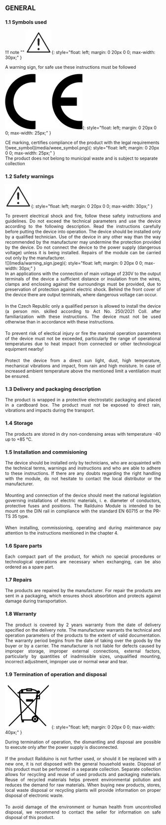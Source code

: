 ## GENERAL

### 1.1 Symbols used
!!! note ""
    ![Warning Sign](media/warning_sign.jpeg){: style="float: left; margin: 0 20px 0 0; max-width: 30px;" }
    <div>A warning sign, for safe use these instructions must be followed</div>  
	
![CE Sign](media/CE_sign.png){: style="float: left; margin: 0 20px 0 0; max-width: 25px;" }
<div>CE marking, certifies compliance of the product with the legal requirements</div>
![wee_symbol](media/weee_symbol.png){: style="float: left; margin: 0 20px 0 0; max-width: 25px;" }
<div>The product does not belong to municipal waste and is subject to separate collection</div>

### 1.2 Safety warnings

![](media/warning_sign.jpeg){: style="float: left; margin: 0 20px 0 0; max-width: 30px;" }
<div style="text-align: justify;">
To prevent electrical shock and fire,
follow these safety instructions and guidelines. Do not exceed the
technical parameters and use the device according to the following
description. Read the instructions carefully before putting the device
into operation. The device should be installed only by a qualified
technician. Use of the device in any other way than the way recommended
by the manufacturer may undermine the protection provided by the device.
Do not connect the device to the power supply (dangerous voltage) unless
it is being installed. Repairs of the module can be carried out only by
the manufacturer.
</div>
![](media/warning_sign.jpeg){: style="float: left; margin: 0 20px 0 0; max-width: 30px;" }
<div style="text-align: justify;">
In an applications with the connection
of main voltage of 230V to the output terminals of the device a
sufficient distance or insulation from the wires, clamps and enclosing
against the surroundings must be provided, due to preservation of
protection against electric shock. Behind the front cover of the
device there are output terminals, where dangerous voltage can occur.
</div><div style="text-align: justify; margin-top:20px;">
In the Czech Republic only a qualified person is allowed to install the
device (a person min. skilled according to Act No. 250/2021 Coll.
after familiarization with these instructions. The device must not
be used otherwise than in accordance with these instructions.
</div><div style="text-align: justify; margin-top:20px;">
To prevent risk of electical injury or fire the maximal operation
parameters of the device must not be exceeded, particularly the range of
operational temperatures due to heat impact from connected or other
technological equipment nearby!
</div><div style="text-align: justify; margin-top:20px;">
Protect the device from a direct sun light, dust, high temperature,
mechanical vibrations and impact, from rain and high moisture. In case
of increased ambient temperature above the mentioned limit a ventilation
must be ensured.
</div>

### 1.3 Delivery and packaging description
<div style="text-align: justify;">
The product is wrapped in a protective electrostatic packaging and
placed in a cardboard box. The product must not be exposed to direct
rain, vibrations and impacts during the transport.
</div>

### 1.4 Storage
<div style="text-align: justify;">
The products are stored in dry non-condensing areas with temperature -40
up to +85 °C.
</div>

### 1.5 Installation and commisioning
<div style="text-align: justify;">
The device should be installed only by technicians, who are acquainted
with the technical terms, warnings and instructions and who are able to
adhere to these instructions. If there are any doubts regarding the
right handling with the module, do not hesitate to contact the local
distributor or the manufacturer.
</div><div style="text-align: justify;margin-top:20px;">
Mounting and connection of the device should meet the national
legislation governing installations of electric materials, i. e.
diameter of conductors, protective fuses and positions. The Railduino
Module is intended to be mount on the DIN rail in compliance with the
standard EN 60715 or the PR-TS 35 type.
</div><div style="text-align: justify;margin-top:20px;">
When installing, commissioning, operating and during maintenance pay
attention to the instructions mentioned in the chapter 4.
</div>

### 1.6 Spare parts
<div style="text-align: justify;">
Each compact part of the product, for which no special procedures or
technological operations are necessary when exchanging, can be also
ordered as a spare part.
</div>

### 1.7 Repairs
<div style="text-align: justify;">
The products are repaired by the manufacturer. For repair the products
are sent in a packaging, which ensures shock absorbtion and protects
against damage during transportation.
</div>

### 1.8 Warranty
<div style="text-align: justify;">
The product is covered by 2 years warranty from the date of delivery
specified on the delivery note. The manufacturer warrants the
technical and operation parameters of the products to the extent of
valid documentation. The warranty period begins from the date of
taking over the goods by the buyer or by a carrier. The manufacturer
is not liable for defects caused by improper storage, improper
external connections, external factors, particularly by quantities of
inadmissible sizes, unqualified mounting, incorrect adjustment,
improper use or normal wear and tear.
</div>

### 1.9 Termination of operation and disposal
![](media/weee_symbol.png){: style="float: left; margin: 0 20px 0 0; max-width: 40px;" }
<div style="text-align: justify;">
During termination of operation, the
dismantling and disposal are possible to execute only after the power
supply is disconnected.
</div><div style="text-align: justify;margin-top:20px;">
If the product Railduino is not further used, or should it be replaced
with a new one, it is not disposed with the general household waste.
Disposal of this product must be performed in a separate collection.
Separate collection allows for recycling and reuse of used products
and packaging materials. Reuse of recycled materials helps prevent
environmental pollution and reduces the demand for raw materials. When
buying new products, stores, local waste disposal or recycling plants
will provide information on proper disposal of electronic waste.
</div><div style="text-align: justify;margin-top:20px;">
To avoid damage of the environment or human health from uncontrolled
disposal, we recommend to contact the seller for information on safe
disposal of this product.
</div>